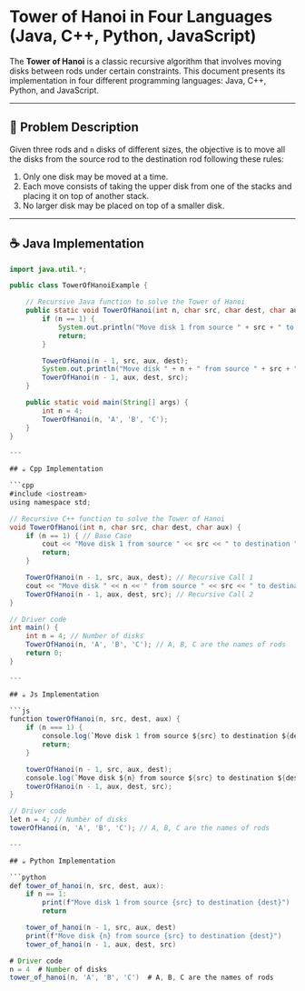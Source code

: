 # Tower of Hanoi in Four Languages (Java, C++, Python, JavaScript)

The **Tower of Hanoi** is a classic recursive algorithm that involves moving disks between rods under certain constraints. This document presents its implementation in four different programming languages: Java, C++, Python, and JavaScript.

---

## 🧠 Problem Description

Given three rods and `n` disks of different sizes, the objective is to move all the disks from the source rod to the destination rod following these rules:

1. Only one disk may be moved at a time.
2. Each move consists of taking the upper disk from one of the stacks and placing it on top of another stack.
3. No larger disk may be placed on top of a smaller disk.

---

## ☕ Java Implementation

```java
import java.util.*;

public class TowerOfHanoiExample {

    // Recursive Java function to solve the Tower of Hanoi
    public static void TowerOfHanoi(int n, char src, char dest, char aux) {
        if (n == 1) {
            System.out.println("Move disk 1 from source " + src + " to destination " + dest);
            return;
        }

        TowerOfHanoi(n - 1, src, aux, dest);
        System.out.println("Move disk " + n + " from source " + src + " to destination " + dest);
        TowerOfHanoi(n - 1, aux, dest, src);
    }

    public static void main(String[] args) {
        int n = 4;
        TowerOfHanoi(n, 'A', 'B', 'C');
    }
}

---

## ☕ Cpp Implementation

```cpp
#include <iostream>
using namespace std;

// Recursive C++ function to solve the Tower of Hanoi
void TowerOfHanoi(int n, char src, char dest, char aux) {
    if (n == 1) { // Base Case
        cout << "Move disk 1 from source " << src << " to destination " << dest << endl;
        return;
    }

    TowerOfHanoi(n - 1, src, aux, dest); // Recursive Call 1
    cout << "Move disk " << n << " from source " << src << " to destination " << dest << endl;
    TowerOfHanoi(n - 1, aux, dest, src); // Recursive Call 2
}

// Driver code
int main() {
    int n = 4; // Number of disks
    TowerOfHanoi(n, 'A', 'B', 'C'); // A, B, C are the names of rods
    return 0;
}

---

## ☕ Js Implementation

```js
function towerOfHanoi(n, src, dest, aux) {
    if (n === 1) {
        console.log(`Move disk 1 from source ${src} to destination ${dest}`);
        return;
    }

    towerOfHanoi(n - 1, src, aux, dest);
    console.log(`Move disk ${n} from source ${src} to destination ${dest}`);
    towerOfHanoi(n - 1, aux, dest, src);
}

// Driver code
let n = 4; // Number of disks
towerOfHanoi(n, 'A', 'B', 'C'); // A, B, C are the names of rods

---

## ☕ Python Implementation

```python
def tower_of_hanoi(n, src, dest, aux):
    if n == 1:
        print(f"Move disk 1 from source {src} to destination {dest}")
        return

    tower_of_hanoi(n - 1, src, aux, dest)
    print(f"Move disk {n} from source {src} to destination {dest}")
    tower_of_hanoi(n - 1, aux, dest, src)

# Driver code
n = 4  # Number of disks
tower_of_hanoi(n, 'A', 'B', 'C')  # A, B, C are the names of rods
